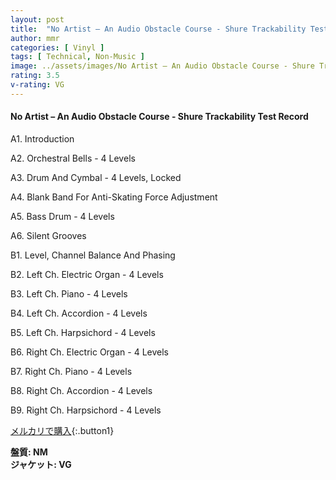 ```yaml
---
layout: post
title:  "No Artist – An Audio Obstacle Course - Shure Trackability Test Record"
author: mmr
categories: [ Vinyl ]
tags: [ Technical, Non-Music ]
image: ../assets/images/No Artist – An Audio Obstacle Course - Shure Trackability Test Record.jpg
rating: 3.5
v-rating: VG
---
```


#### No Artist – An Audio Obstacle Course - Shure Trackability Test Record

A1. Introduction

A2. Orchestral Bells - 4 Levels

A3. Drum And Cymbal - 4 Levels, Locked

A4. Blank Band For Anti-Skating Force Adjustment

A5. Bass Drum - 4 Levels

A6. Silent Grooves

B1. Level, Channel Balance And Phasing

B2. Left Ch. Electric Organ - 4 Levels

B3. Left Ch. Piano - 4 Levels

B4. Left Ch. Accordion - 4 Levels

B5. Left Ch. Harpsichord - 4 Levels

B6. Right Ch. Electric Organ - 4 Levels

B7. Right Ch. Piano - 4 Levels

B8. Right Ch. Accordion - 4 Levels

B9. Right Ch. Harpsichord - 4 Levels


[メルカリで購入](https://jp.mercari.com/item/m44835881306){:.button1}

<div class="mt-4 mb-4 d-flex align-items-center">
<strong class="mr-1">盤質: NM</strong>
</div>
<div class="mt-4 mb-4 d-flex align-items-center">
<strong class="mr-1">ジャケット: VG</strong>
</div>
